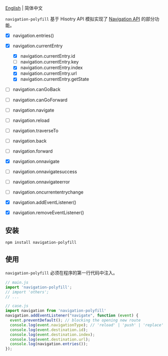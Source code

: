 [English](./README.md) | 简体中文

`navigation-polyfill` 基于 Hisotry API 模拟实现了 [Navigation API](https://wicg.github.io/navigation-api/) 的部分功能。

- [x] navigation.entries()
- [x] navigation.currentEntry

  - [x] navigation.currentEntry.id
  - [ ] navigation.currentEntry.key
  - [x] navigation.currentEntry.index
  - [x] navigation.currentEntry.url
  - [x] navigation.currentEntry.getState

- [ ] navigation.canGoBack
- [ ] navigation.canGoForward
- [ ] navigation.navigate
- [ ] navigation.reload
- [ ] navigation.traverseTo
- [ ] navigation.back
- [ ] navigation.forward
- [x] navigation.onnavigate
- [ ] navigation.onnavigatesuccess
- [ ] navigation.onnavigateerror
- [ ] navigation.oncurrententrychange
- [x] navigation.addEventListener()
- [x] navigation.removeEventListener()

## 安装

```shell
npm install navigation-polyfill
```

## 使用

`navigation-polyfill` 必须在程序的第一行代码中注入。

```js
// main.js
import 'navigation-polyfill';
// import 'others';
// ...

// case.js
import navigation from 'navigation-polyfill'
navigation.addEventListener("navigate", function (event) {
  event.preventDefault(); // blocking the opening new route
  console.log(event.navigationType); // 'reload' | 'push' | 'replace' | 'traverse'
  console.log(event.destination.id);
  console.log(event.destination.index);
  console.log(event.destination.url);
  console.log(navigation.entries());
});
```

